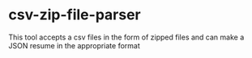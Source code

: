 # csv-zip-file-parser
This tool accepts a csv files in the form of zipped files and can make a JSON resume in the appropriate format
